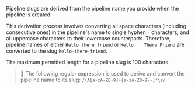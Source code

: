 Pipeline slugs are derived from the pipeline name you provide when the pipeline is created.

This derivation process involves converting all space characters (including consecutive ones) in the pipeline's name to single hyphen `-` characters, and all uppercase characters to their lowercase counterparts. Therefore, pipeline names of either `Hello there friend` or `Hello    There Friend` are converted to the slug `hello-there-friend`.

The maximum permitted length for a pipeline slug is 100 characters.

> 📘
> The following regular expression is used to derive and convert the pipeline name to its slug:
> `/\A[a-zA-Z0-9]+[a-zA-Z0-9\-]*\z/`
